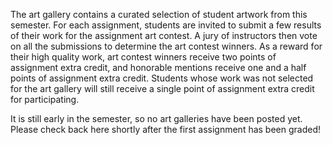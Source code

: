 The art gallery contains a curated selection of student artwork from this semester. For each assignment, students are invited to submit a few results of their work for the assignment art contest. A jury of instructors then vote on all the submissions to determine the art contest winners. As a reward for their high quality work, art contest winners receive two points of assignment extra credit, and honorable mentions receive one and a half points of assignment extra credit. Students whose work was not selected for the art gallery will still receive a single point of assignment extra credit for participating.

<!--Click a card below to enter that assignment's art gallery. Enjoy the show!-->

It is still early in the semester, so no art galleries have been posted yet. Please check back here shortly after the first assignment has been graded!

<!--<div><galleries></galleries></div>-->
